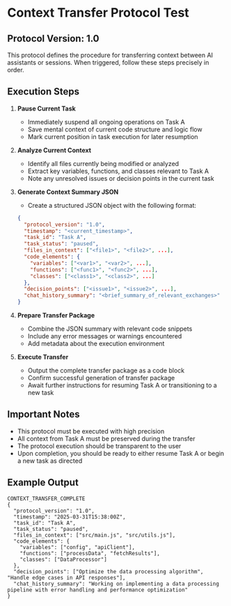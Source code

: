 # Context Transfer Protocol Test

## Protocol Version: 1.0

This protocol defines the procedure for transferring context between AI assistants or sessions. When triggered, follow these steps precisely in order.

## Execution Steps

1. **Pause Current Task**
   - Immediately suspend all ongoing operations on Task A
   - Save mental context of current code structure and logic flow
   - Mark current position in task execution for later resumption

2. **Analyze Current Context**
   - Identify all files currently being modified or analyzed
   - Extract key variables, functions, and classes relevant to Task A
   - Note any unresolved issues or decision points in the current task

3. **Generate Context Summary JSON**
   - Create a structured JSON object with the following format:
   ```json
   {
     "protocol_version": "1.0",
     "timestamp": "<current_timestamp>",
     "task_id": "Task A",
     "task_status": "paused",
     "files_in_context": ["<file1>", "<file2>", ...],
     "code_elements": {
       "variables": ["<var1>", "<var2>", ...],
       "functions": ["<func1>", "<func2>", ...],
       "classes": ["<class1>", "<class2>", ...]
     },
     "decision_points": ["<issue1>", "<issue2>", ...],
     "chat_history_summary": "<brief_summary_of_relevant_exchanges>"
   }
   ```

4. **Prepare Transfer Package**
   - Combine the JSON summary with relevant code snippets
   - Include any error messages or warnings encountered
   - Add metadata about the execution environment

5. **Execute Transfer**
   - Output the complete transfer package as a code block
   - Confirm successful generation of transfer package
   - Await further instructions for resuming Task A or transitioning to a new task

## Important Notes

- This protocol must be executed with high precision
- All context from Task A must be preserved during the transfer
- The protocol execution should be transparent to the user
- Upon completion, you should be ready to either resume Task A or begin a new task as directed

## Example Output

```
CONTEXT_TRANSFER_COMPLETE
{
  "protocol_version": "1.0",
  "timestamp": "2025-03-31T15:38:00Z",
  "task_id": "Task A",
  "task_status": "paused",
  "files_in_context": ["src/main.js", "src/utils.js"],
  "code_elements": {
    "variables": ["config", "apiClient"],
    "functions": ["processData", "fetchResults"],
    "classes": ["DataProcessor"]
  },
  "decision_points": ["Optimize the data processing algorithm", "Handle edge cases in API responses"],
  "chat_history_summary": "Working on implementing a data processing pipeline with error handling and performance optimization"
}